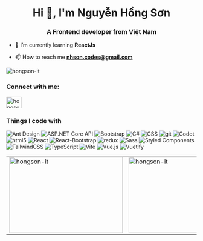 <h1 align="center">Hi 👋, I'm Nguyễn Hồng Sơn</h1>
<h3 align="center">A Frontend developer from Việt Nam</h3>

- 🌱 I’m currently learning **ReactJs**

- 📫 How to reach me **nhson.codes@gmail.com**

<img src="https://count.getloli.com/@hongson-it?name=hongson-it&theme=ai-1&padding=5&offset=0&align=top&scale=1&pixelated=1&darkmode=0" alt="hongson-it" />

<h3 align="left">Connect with me:</h3>
<p align="left">
  <a href="https://www.facebook.com/hongsonjs/" target="_blank" rel="noopener noreferrer">
  <img align="center" src="https://raw.githubusercontent.com/rahuldkjain/github-profile-readme-generator/master/src/images/icons/Social/facebook.svg" alt="hongsondev" height="30" width="40" />
</a>
</p>

<h3>Things I code with</h3>
<p>
  <img alt="Ant Design" src="https://img.shields.io/badge/-Ant_Design-0170FE?style=flat-square&logo=ant-design&logoColor=white" />
  <img alt="ASP.NET Core API" src="https://img.shields.io/badge/-ASP.NET_Core_API-512BD4?style=flat-square&logo=.net&logoColor=white" />
  <img alt="Bootstrap" src="https://img.shields.io/badge/-Bootstrap-7952B3?style=flat-square&logo=bootstrap&logoColor=white" />
  <img alt="C#" src="https://img.shields.io/badge/-C%23-239120?style=flat-square&logo=c-sharp&logoColor=white" />
  <img alt="CSS" src="https://img.shields.io/badge/-CSS3-1572B6?style=flat-square&logo=css3&logoColor=white" />
  <img alt="git" src="https://img.shields.io/badge/-Git-F05032?style=flat-square&logo=git&logoColor=white" />
  <img alt="Godot" src="https://img.shields.io/badge/-Godot-478CBF?style=flat-square&logo=godot-engine&logoColor=white" />
  <img alt="html5" src="https://img.shields.io/badge/-HTML5-E34F26?style=flat-square&logo=html5&logoColor=white" />
  <img alt="React" src="https://img.shields.io/badge/-React-45b8d8?style=flat-square&logo=react&logoColor=white" />
  <img alt="React-Bootstrap" src="https://img.shields.io/badge/-React_Bootstrap-563D7C?style=flat-square&logo=react&logoColor=white" />
  <img alt="redux" src="https://img.shields.io/badge/-Redux-764ABC?style=flat-square&logo=redux&logoColor=white" />
  <img alt="Sass" src="https://img.shields.io/badge/-Sass-CC6699?style=flat-square&logo=sass&logoColor=white" />
  <img alt="Styled Components" src="https://img.shields.io/badge/-Styled_Components-db7092?style=flat-square&logo=styled-components&logoColor=white" />
  <img alt="TailwindCSS" src="https://img.shields.io/badge/-TailwindCSS-38B2AC?style=flat-square&logo=tailwind-css&logoColor=white" />
  <img alt="TypeScript" src="https://img.shields.io/badge/-TypeScript-007ACC?style=flat-square&logo=typescript&logoColor=white" />
  <img alt="Vite" src="https://img.shields.io/badge/-Vite-646CFF?style=flat-square&logo=vite&logoColor=white" />
  <img alt="Vue.js" src="https://img.shields.io/badge/-Vue.js-4FC08D?style=flat-square&logo=vue.js&logoColor=white" />
  <img alt="Vuetify" src="https://img.shields.io/badge/-Vuetify-1867C0?style=flat-square&logo=vuetify&logoColor=white" />
</p>



<table>
  <tr>
    <td>
      <img align="center" src="https://github-readme-stats.vercel.app/api/top-langs/?username=hongson-it&layout=compact&theme=dracula" alt="hongson-it" style="width:300px; height:200px;" />
    </td>
    <td>
      <img align="center" src="https://github-readme-stats.vercel.app/api?username=hongson-it&theme=dracula&hide=contribs" alt="hongson-it" style="width:300px; height:200px;" />
    </td>
  </tr>
</table>




